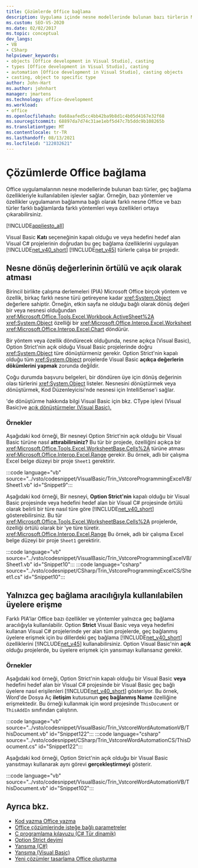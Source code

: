 ```yaml
---
title: Çözümlerde Office bağlama
description: Uygulama içinde nesne modellerinde bulunan bazı türlerin Microsoft Office bağlama özellikleriyle kullanılabilen işlevleri nasıl sağladığını öğrenin.
ms.custom: SEO-VS-2020
ms.date: 02/02/2017
ms.topic: conceptual
dev_langs:
- VB
- CSharp
helpviewer_keywords:
- objects [Office development in Visual Studio], casting
- types [Office development in Visual Studio], casting
- automation [Office development in Visual Studio], casting objects
- casting, object to specific type
author: John-Hart
ms.author: johnhart
manager: jmartens
ms.technology: office-development
ms.workload:
- office
ms.openlocfilehash: 0a68aafed5cc4bb42ba9b8d1c4b05d4167e32f68
ms.sourcegitcommit: 68897da7d74c31ae1ebf5d47c7b5ddc9b108265b
ms.translationtype: MT
ms.contentlocale: tr-TR
ms.lasthandoff: 08/13/2021
ms.locfileid: "122032621"
---
```

# <a name="late-binding-in-office-solutions"></a>Çözümlerde Office bağlama
  Office uygulamalarının nesne modellerinde bulunan bazı türler, geç bağlama özellikleriyle kullanılabilen işlevler sağlar. Örneğin, bazı yöntemler ve özellikler uygulamanın bağlamına bağlı olarak farklı nesne Office ve bazı türler farklı bağlamlarda farklı yöntemleri veya özellikleri ortaya çıkarabilirsiniz.

 [!INCLUDE[appliesto_all](../vsto/includes/appliesto-all-md.md)]

 Visual Basic **Katı** seçeneğinin kapalı olduğu ve veya hedefini hedef alan Visual C# projelerinin doğrudan bu geç bağlama özelliklerini uygulayan [!INCLUDE[net_v40_short](../sharepoint/includes/net-v40-short-md.md)] [!INCLUDE[net_v45](../vsto/includes/net-v45-md.md)] türlerle çalışa bir projedir.

## <a name="implicit-and-explicit-casting-of-object-return-values"></a>Nesne dönüş değerlerinin örtülü ve açık olarak atması
 Birincil birlikte çalışma derlemeleri (PIA) Microsoft Office birçok yöntem ve özellik, birkaç farklı nesne türü getireyene kadar <xref:System.Object> değerlere sahiptir. Örneğin, etkin sayfa ne olduğu bağlı olarak dönüş değeri bir veya nesnesi olduğundan <xref:Microsoft.Office.Tools.Excel.Workbook.ActiveSheet%2A> <xref:System.Object> özelliği bir <xref:Microsoft.Office.Interop.Excel.Worksheet> <xref:Microsoft.Office.Interop.Excel.Chart> döndürür.

 Bir yöntem veya özellik döndürecek olduğunda, nesne açıkça (Visual Basic), Option Strict'nin açık olduğu Visual Basic projelerinde doğru <xref:System.Object> türe dönüştürmeniz  gerekir. Option Strict'nin kapalı olduğu tüm <xref:System.Object> projelerde Visual Basic **açıkça değerlerin dökümlerini yapmak** zorunda değildir.

 Çoğu durumda başvuru belgeleri, bir döndüren üye için dönüş değerinin olası türlerini <xref:System.Object> listeler. Nesnesini dönüştürmek veya dönüştürmek, Kod Düzenleyicisi'nde nesnesi için IntelliSense'i sağlar.

 'de dönüştürme hakkında bilgi Visual Basic [](/dotnet/visual-basic/programming-guide/language-features/data-types/implicit-and-explicit-conversions) için bkz. CType işlevi &#40;Visual Basic&#41;ve [açık dönüştürmeler &#40;Visual Basic&#41;. ](/dotnet/visual-basic/language-reference/functions/ctype-function)

### <a name="examples"></a>Örnekler
 Aşağıdaki kod örneği, Bir nesneyi Option Strict'nin açık olduğu bir Visual Basic türüne nasıl **attırabilirsiniz?** Bu tür bir projede, özelliğini açıkça bir <xref:Microsoft.Office.Tools.Excel.WorksheetBase.Cells%2A> türüne atması <xref:Microsoft.Office.Interop.Excel.Range> gerekir. Bu örnek, adlı bir çalışma Excel belge düzeyi bir proje `Sheet1` gerektirir.

  :::code language="vb" source="../vsto/codesnippet/VisualBasic/Trin_VstcoreProgrammingExcelVB/Sheet1.vb" id="Snippet9":::

 Aşağıdaki kod örneği, Bir nesneyi, **Option Strict'nin** kapalı olduğu bir Visual Basic projesinde veya hedefini hedef alan bir Visual C# projesinde örtülü olarak belirli bir türe nasıl türe göre [!INCLUDE[net_v40_short](../sharepoint/includes/net-v40-short-md.md)] gösterebilirsiniz. Bu tür <xref:Microsoft.Office.Tools.Excel.WorksheetBase.Cells%2A> projelerde, özelliği örtülü olarak bir 'ye türe türetir. <xref:Microsoft.Office.Interop.Excel.Range> Bu örnek, adlı bir çalışma Excel belge düzeyi bir proje `Sheet1` gerektirir.

 :::code language="vb" source="../vsto/codesnippet/VisualBasic/Trin_VstcoreProgrammingExcelVB/Sheet1.vb" id="Snippet10":::
 :::code language="csharp" source="../vsto/codesnippet/CSharp/Trin_VstcoreProgrammingExcelCS/Sheet1.cs" id="Snippet10":::

## <a name="access-members-that-are-available-only-through-late-binding"></a>Yalnızca geç bağlama aracılığıyla kullanılabilen üyelere erişme
 Farklı PIA'lar Office bazı özellikler ve yöntemler yalnızca geç bağlama aracılığıyla kullanılabilir. Option **Strict** Visual Basic veya veya hedefini kullanan Visual C# projelerinde yer alan tüm projelerde, geç bağlanmış üyelere erişmek için bu dillerdeki geç bağlama [!INCLUDE[net_v40_short](../sharepoint/includes/net-v40-short-md.md)] özelliklerini [!INCLUDE[net_v45](../vsto/includes/net-v45-md.md)] kullanabilirsiniz. Option Visual Basic'nin **açık** olduğu projelerde, bu üyelere erişmek için yansımayı kullansanız gerekir.

### <a name="examples"></a>Örnekler
 Aşağıdaki kod örneği, Option Strict'nin kapalı olduğu bir Visual Basic **veya** hedefini hedef alan bir Visual C# projesinde bir Visual Basic geç bağlı üyelere nasıl erişilenleri [!INCLUDE[net_v40_short](../sharepoint/includes/net-v40-short-md.md)] gösteriyor. Bu örnek, Word'de Dosya Aç **iletişim** kutusunun **geç bağlanmış Name** özelliğine erişmektedir. Bu örneği kullanmak için word projesinde `ThisDocument` or `ThisAddIn` sınıfından çalıştırın.

 :::code language="vb" source="../vsto/codesnippet/VisualBasic/Trin_VstcoreWordAutomationVB/ThisDocument.vb" id="Snippet122":::
 :::code language="csharp" source="../vsto/codesnippet/CSharp/Trin_VstcoreWordAutomationCS/ThisDocument.cs" id="Snippet122":::

 Aşağıdaki kod örneği, Option Strict'nin açık olduğu bir Visual Basic yansıtmayı kullanarak aynı görevi **gerçekleştirmeyi** gösterir.

 :::code language="vb" source="../vsto/codesnippet/VisualBasic/Trin_VstcoreWordAutomationVB/ThisDocument.vb" id="Snippet102":::

## <a name="see-also"></a>Ayrıca bkz.
- [Kod yazma Office yazma](../vsto/writing-code-in-office-solutions.md)
- [Office çözümlerinde isteğe bağlı parametreler](../vsto/optional-parameters-in-office-solutions.md)
- [C programlama kılavuzu &#40;C&#35; Tür dinamik&#41;](/dotnet/csharp/programming-guide/types/using-type-dynamic)
- [Option Strict deyimi](/dotnet/visual-basic/language-reference/statements/option-strict-statement)
- [Yansıma (C#)](/dotnet/csharp/programming-guide/concepts/reflection)
- [Yansıma (Visual Basic)](/dotnet/visual-basic/programming-guide/concepts/reflection)
- [Yeni çözümler tasarlama Office oluşturma](../vsto/designing-and-creating-office-solutions.md)
